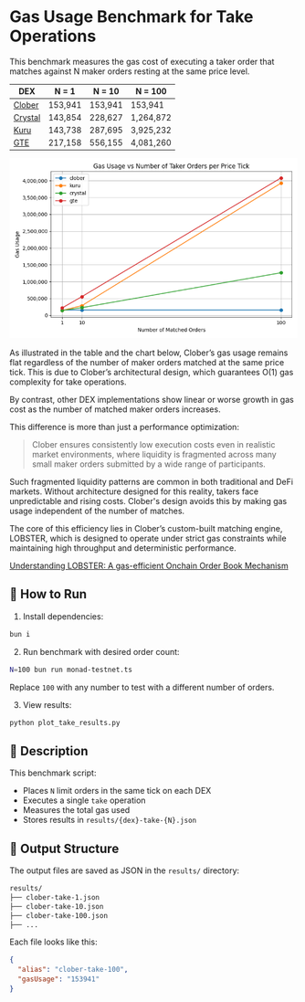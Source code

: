 # Gas Usage Benchmark for Take Operations

This benchmark measures the gas cost of executing a taker order that matches against N maker orders resting at the same price level.

| DEX                                  | N = 1   | N = 10  | N = 100   |
|--------------------------------------|---------|---------|-----------|
| [Clober](https://app.clober.io/)     | 153,941 | 153,941 | 153,941   |
| [Crystal](https://crystal.exchange/) | 143,854 | 228,627 | 1,264,872 |
| [Kuru](https://www.kuru.io/)         | 143,738 | 287,695 | 3,925,232 |
| [GTE](https://gte.xyz/)            | 217,158 | 556,155 | 4,081,260 |

![result](result.png)

As illustrated in the table and the chart below, Clober’s gas usage remains flat regardless of the number of maker orders matched at the same price tick. This is due to Clober’s architectural design, which guarantees O(1) gas complexity for take operations.

By contrast, other DEX implementations show linear or worse growth in gas cost as the number of matched maker orders increases.

This difference is more than just a performance optimization:
> Clober ensures consistently low execution costs even in realistic market environments, where liquidity is fragmented across many small maker orders submitted by a wide range of participants.

Such fragmented liquidity patterns are common in both traditional and DeFi markets. Without architecture designed for this reality, takers face unpredictable and rising costs. Clober's design avoids this by making gas usage independent of the number of matches.

The core of this efficiency lies in Clober’s custom-built matching engine, LOBSTER, which is designed to operate under strict gas constraints while maintaining high throughput and deterministic performance.

[Understanding LOBSTER: A gas-efficient Onchain Order Book Mechanism](https://blog.monad.xyz/blog/understanding-lobster)

## 🚀 How to Run

1. Install dependencies:

```bash
bun i
```

2. Run benchmark with desired order count:

```bash
N=100 bun run monad-testnet.ts
```

Replace `100` with any number to test with a different number of orders.

3. View results:

```bash
python plot_take_results.py
```

## 🧪 Description

This benchmark script:

- Places `N` limit orders in the same tick on each DEX
- Executes a single `take` operation
- Measures the total gas used
- Stores results in `results/{dex}-take-{N}.json`

## 📁 Output Structure

The output files are saved as JSON in the `results/` directory:

```
results/
├── clober-take-1.json
├── clober-take-10.json
├── clober-take-100.json
├── ...
```

Each file looks like this:

```json
{
  "alias": "clober-take-100",
  "gasUsage": "153941"
}
```